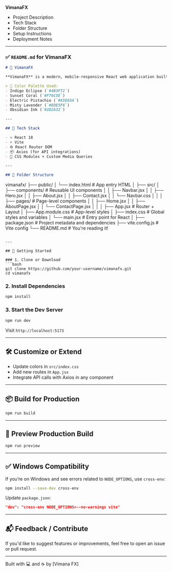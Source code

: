 **VimanaFX**

* Project Description
* Tech Stack
* Folder Structure
* Setup Instructions
* Deployment Notes

---

### ✅ `README.md` for VimanaFX

```md
# 🚀 VimanaFX

**VimanaFX** is a modern, mobile-responsive React web application built using Vite, React Router, and your custom brand color scheme.

> 🎨 Color Palette Used:
- Indigo Eclipse (`#4B3F72`)
- Sunset Coral (`#F76C5E`)
- Electric Pistachio (`#A5E65A`)
- Misty Lavender (`#EDE5F6`)
- Obsidian Ink (`#2D2A32`)

---

## 🔧 Tech Stack

- ⚛️ React 18
- ⚡ Vite
- 🌐 React Router DOM
- 📦 Axios (for API integrations)
- 🎨 CSS Modules + Custom Media Queries

---

## 📁 Folder Structure

```

vimanafx/
├── public/
│   └── index.html              # App entry HTML
│
├── src/
│   ├── components/             # Reusable UI components
│   │   ├── Navbar.jsx
│   │   ├── Hero.jsx
│   │   ├── About.jsx
│   │   ├── Contact.jsx
│   │   └── Navbar.css
│   │
│   ├── pages/                  # Page-level components
│   │   ├── Home.jsx
│   │   ├── AboutPage.jsx
│   │   └── ContactPage.jsx
│   │
│   ├── App.jsx                 # Router + Layout
│   ├── App.module.css          # App-level styles
│   ├── index.css               # Global styles and variables
│   └── main.jsx                # Entry point for React
│
├── package.json                # Project metadata and dependencies
├── vite.config.js              # Vite config
└── README.md                   # You're reading it!

````

---

## 🚀 Getting Started

### 1. Clone or Download
```bash
git clone https://github.com/your-username/vimanafx.git
cd vimanafx
````

### 2. Install Dependencies

```bash
npm install
```

### 3. Start the Dev Server

```bash
npm run dev
```

Visit `http://localhost:5173`

---

## 🛠 Customize or Extend

* Update colors in `src/index.css`
* Add new routes in `App.jsx`
* Integrate API calls with Axios in any component

---

## 📦 Build for Production

```bash
npm run build
```

---

## 🧪 Preview Production Build

```bash
npm run preview
```

---

## ✅ Windows Compatibility

If you’re on Windows and see errors related to `NODE_OPTIONS`, use `cross-env`:

```bash
npm install --save-dev cross-env
```

Update `package.json`:

```json
"dev": "cross-env NODE_OPTIONS=--no-warnings vite"
```

---

## 📬 Feedback / Contribute

If you'd like to suggest features or improvements, feel free to open an issue or pull request.

---

Built with 💻 and ☕ by \[Vimana FX]

```

